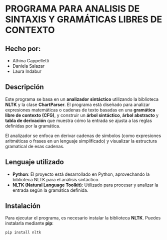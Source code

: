 # PROGRAMA PARA ANALISIS DE SINTAXIS Y GRAMÁTICAS LIBRES DE CONTEXTO

## Hecho por:
- Athina Cappelletti
- Daniela Salazar
- Laura Indabur
  
## Descripción
Este programa se basa en un **analizador sintáctico** utilizando la biblioteca **NLTK** y la clase **ChartParser**. El programa está diseñado para analizar expresiones matemáticas o cadenas de texto basadas en una **gramática libre de contexto (CFG)**, y construir un **árbol sintáctico**, **árbol abstracto**  y **tabla de derivación** que muestra cómo la entrada se ajusta a las reglas definidas por la gramática.

El analizador se enfoca en derivar cadenas de símbolos (como expresiones aritméticas o frases en un lenguaje simplificado) y visualizar la estructura gramatical de esas cadenas.

## Lenguaje utilizado
- **Python**: El proyecto está desarrollado en Python, aprovechando la biblioteca NLTK para el análisis sintáctico.
- **NLTK (Natural Language Toolkit)**: Utilizado para procesar y analizar la entrada según la gramática definida.

## Instalación
Para ejecutar el programa, es necesario instalar la biblioteca **NLTK**. Puedes instalarla mediante **pip**:

```bash
pip install nltk
